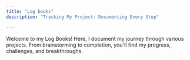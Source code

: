 ```yaml
---
title: "Log books"
description: "Tracking My Project: Documenting Every Step"

---
```


Welcome to my Log Books! Here, I document my journey through various projects. From brainstorming to completion, you'll find my progress, challenges, and breakthroughs.
